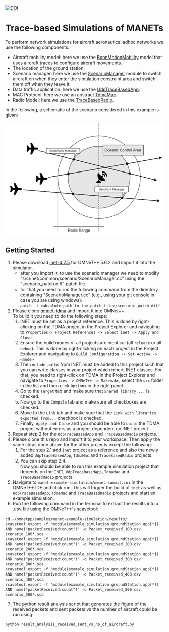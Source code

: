 [![DOI](https://zenodo.org/badge/397504015.svg)](https://zenodo.org/badge/latestdoi/397504015)
# Trace-based Simulations of MANETs
To perform network simulations for aircraft aeronautical adhoc networks we use the following components:
- Aircraft mobility model: here we use the [BonnMotionMobility](https://doc.omnetpp.org/inet/api-current/neddoc/inet.mobility.single.BonnMotionMobility.html) model that uses aircraft traces to configure aircraft movements.
- The location of the ground station. 
- Scenario manager: here we use the [ScenarioManager](https://doc.omnetpp.org/inet/api-current/neddoc/inet.common.scenario.ScenarioManager.html) module to switch aircraft on when they enter the simulation constraint area and switch them off when they leave it.
- Data traffic application: here we use the [UdpTraceBasedApp](https://github.com/ComNetsHH).
- MAC Protocol: here we use an abstract [TdmaMac](https://github.com/ComNetsHH/omnet-tdma).
- Radio Model: here we use the [TraceBasedRadio](https://github.com/ComNetsHH).

In the following, a schematic of the scenario considered in this example is given:

<img src="schema.png" alt="drawing" width="600"/>

## Getting Started
1. Please download [inet-4.2.5](https://github.com/inet-framework/inet/tree/v4.2.5) for OMNeT++ 5.6.2 and import it into the simulator.
    - after you import it, to use the scenario manager we need to modify "src/inet/common/scenario/ScenarioManager.cc" using the "scenario_patch.diff" patch file.
    - for that you need to run the following command from the directory containing "ScenarioManager.cc" (e.g., using your git console in case you are using windows):                    
      `patch -i <absolute-path-to-the-patch-file>/scenario_patch.diff`
2. Please clone [omnet-tdma](https://collaborating.tuhh.de/e-4/Research/omnet-tdma) and import it into OMNet++.  
To build it you need to do the following steps:
    1. INET must be set as a project reference. This is done by right-clicking on the TDMA project in the Project Explorer and navigating to `Properties-> Project References -> Select inet -> Apply and Close`    
    2. Ensure the build modes of all projects are identical (all `release` or all `debug`): This is done by right-clicking on each project in the Project Explorer and navigating to `Build Configuration -> Set Active -> <mode>`
    3. The `include paths` from INET must be added to this project such that you can write classes in your project which inherit INET classes. For that, you need to right-click on TDMA in the Project Explorer and navigate to `Properties -> OMNeT++ -> Makemake`, select the `src` folder in the list and then click `Options` in the right panel. 
    4. Go to the `Target` tab and make sure that `Shared library ...` is checked.
    5. Now go to the `Compile` tab and make sure all checkboxes are checked. 
    6. Move to the `Link` tab and make sure that the `Link with libraries exported from...` checkbox is checked. 
    7. Finally, `Apply and Close` and you should be able to `build` the TDMA project without errors as a project dependent on INET project.
3. Repeat step 2 for the `UdpTraceBasedApp` and `TraceBasedRadio` projects.
4. Please clone this repo and import it to your workspace. Then apply the same steps done above for the other projects except the following:
    1. For the step 2.1 add `inet` project as a reference and also the newly added `UdpTraceBasedApp`, `TdmaMac` and `TraceBasedRadio` projects.
    2. You can skip step 2.4.    
Now you should be able to run this example simulation project that depends on the `INET`, `UdpTraceBasedApp`, `TdmaMac` and `TraceBasedRadio` projects.    
5. Navigate to `manet-example-simulation/omnet-summit.ini` in the OMNeT++ IDE and click run. This will trigger the build of `inet` as well as `UdpTraceBasedApp`, `TdmaMac` and `TraceBasedRadio` projects and start an example simulation.
6. Run the following command in the terminal to extract the results into a .csv file using the OMNeT++'s scavetool:
```
cd ~/omnetpp/samples/manet-example-simulation/results/
scavetool export -f 'module(example_simulation.groundStation.app[*]) AND name("packetReceived:count")' -o Packet_received_100.csv scenario_100*.sca
scavetool export -f 'module(example_simulation.groundStation.app[*]) AND name("packetReceived:count")' -o Packet_received_200.csv scenario_200*.sca
scavetool export -f 'module(example_simulation.groundStation.app[*]) AND name("packetReceived:count")' -o Packet_received_300.csv scenario_300*.sca
scavetool export -f 'module(example_simulation.groundStation.app[*]) AND name("packetReceived:count")' -o Packet_received_400.csv scenario_400*.sca
scavetool export -f 'module(example_simulation.groundStation.app[*]) AND name("packetReceived:count")' -o Packet_received_500.csv scenario_500*.sca
```
7. The python result analysis script that generates the figure of the received packets and sent packets vs the number of aircraft could be run using:
```
python result_analysis_received_sent_vs_no_of_aircraft.py
```
